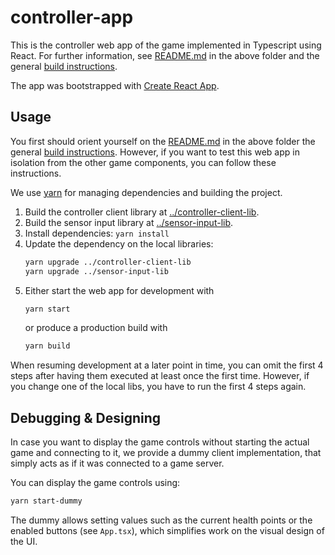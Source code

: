 # controller-app

This is the controller web app of the game implemented in Typescript using React.
For further information, see [README.md](../README.md) in the above folder and the general
[build instructions](../../Notes/HowToBuild.md).

The app was bootstrapped with [Create React App](https://github.com/facebook/create-react-app).

## Usage

You first should orient yourself on the [README.md](../README.md) in the above folder the general
[build instructions](../../Notes/HowToBuild.md).
However, if you want to test this web app in isolation from the other game components, you can
follow these instructions.

We use [yarn](https://yarnpkg.com/) for managing dependencies and building the
project.

1. Build the controller client library at [../controller-client-lib](../controller-client-lib).
2. Build the sensor input library at [../sensor-input-lib](../sensor-input-lib).
3. Install dependencies: `yarn install`
4. Update the dependency on the local libraries:
   ```sh
   yarn upgrade ../controller-client-lib
   yarn upgrade ../sensor-input-lib
   ```
5. Either start the web app for development with
   ```sh
   yarn start
   ```
   or produce a production build with
   ```sh
   yarn build
   ```
   
When resuming development at a later point in time, you can omit the first 4 steps after having
them executed at least once the first time.
However, if you change one of the local libs, you have to run the first 4 steps again.

## Debugging & Designing

In case you want to display the game controls without starting the actual game and connecting to it, we provide a dummy client implementation, that simply acts as if it was connected to a game server.

You can display the game controls using:
```sh
yarn start-dummy
```

The dummy allows setting values such as the current health points or the enabled buttons (see ``App.tsx``), which simplifies work on the visual design of the UI.
